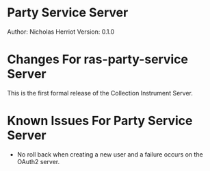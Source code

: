 Party Service Server
============================

Author: Nicholas Herriot
Version: 0.1.0

Changes For ras-party-service Server
============================================

This is the first formal release of the Collection Instrument Server. 

 
Known Issues For Party Service Server
============================================
* No roll back when creating a new user and a failure occurs on the OAuth2 server.
